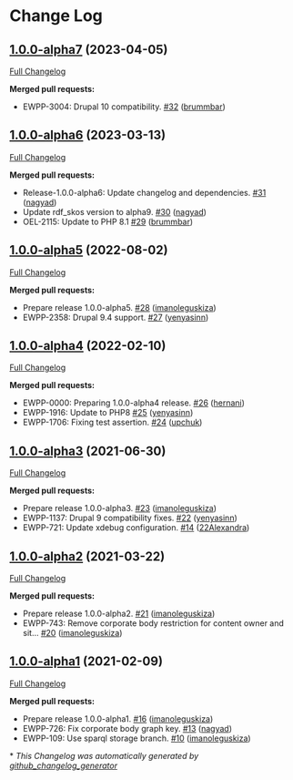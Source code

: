# Change Log

## [1.0.0-alpha7](https://github.com/openeuropa/oe_corporate_site_info/tree/1.0.0-alpha7) (2023-04-05)
[Full Changelog](https://github.com/openeuropa/oe_corporate_site_info/compare/1.0.0-alpha6...1.0.0-alpha7)

**Merged pull requests:**

- EWPP-3004: Drupal 10 compatibility. [\#32](https://github.com/openeuropa/oe_corporate_site_info/pull/32) ([brummbar](https://github.com/brummbar))

## [1.0.0-alpha6](https://github.com/openeuropa/oe_corporate_site_info/tree/1.0.0-alpha6) (2023-03-13)
[Full Changelog](https://github.com/openeuropa/oe_corporate_site_info/compare/1.0.0-alpha5...1.0.0-alpha6)

**Merged pull requests:**

- Release-1.0.0-alpha6: Update changelog and dependencies. [\#31](https://github.com/openeuropa/oe_corporate_site_info/pull/31) ([nagyad](https://github.com/nagyad))
- Update rdf\_skos version to alpha9. [\#30](https://github.com/openeuropa/oe_corporate_site_info/pull/30) ([nagyad](https://github.com/nagyad))
- OEL-2115: Update to PHP 8.1 [\#29](https://github.com/openeuropa/oe_corporate_site_info/pull/29) ([brummbar](https://github.com/brummbar))

## [1.0.0-alpha5](https://github.com/openeuropa/oe_corporate_site_info/tree/1.0.0-alpha5) (2022-08-02)
[Full Changelog](https://github.com/openeuropa/oe_corporate_site_info/compare/1.0.0-alpha4...1.0.0-alpha5)

**Merged pull requests:**

- Prepare release 1.0.0-alpha5. [\#28](https://github.com/openeuropa/oe_corporate_site_info/pull/28) ([imanoleguskiza](https://github.com/imanoleguskiza))
- EWPP-2358: Drupal 9.4 support. [\#27](https://github.com/openeuropa/oe_corporate_site_info/pull/27) ([yenyasinn](https://github.com/yenyasinn))

## [1.0.0-alpha4](https://github.com/openeuropa/oe_corporate_site_info/tree/1.0.0-alpha4) (2022-02-10)

[Full Changelog](https://github.com/openeuropa/oe_corporate_site_info/compare/1.0.0-alpha3...1.0.0-alpha4)

**Merged pull requests:**

- EWPP-0000: Preparing 1.0.0-alpha4 release. [\#26](https://github.com/openeuropa/oe_corporate_site_info/pull/26) ([hernani](https://github.com/hernani))
- EWPP-1916: Update to PHP8 [\#25](https://github.com/openeuropa/oe_corporate_site_info/pull/25) ([yenyasinn](https://github.com/yenyasinn))
- EWPP-1706: Fixing test assertion. [\#24](https://github.com/openeuropa/oe_corporate_site_info/pull/24) ([upchuk](https://github.com/upchuk))

## [1.0.0-alpha3](https://github.com/openeuropa/oe_corporate_site_info/tree/1.0.0-alpha3) (2021-06-30)

[Full Changelog](https://github.com/openeuropa/oe_corporate_site_info/compare/1.0.0-alpha2...1.0.0-alpha3)

**Merged pull requests:**

- Prepare release 1.0.0-alpha3. [\#23](https://github.com/openeuropa/oe_corporate_site_info/pull/23) ([imanoleguskiza](https://github.com/imanoleguskiza))
- EWPP-1137: Drupal 9 compatibility fixes. [\#22](https://github.com/openeuropa/oe_corporate_site_info/pull/22) ([yenyasinn](https://github.com/yenyasinn))
- EWPP-721: Update xdebug configuration. [\#14](https://github.com/openeuropa/oe_corporate_site_info/pull/14) ([22Alexandra](https://github.com/22Alexandra))

## [1.0.0-alpha2](https://github.com/openeuropa/oe_corporate_site_info/tree/1.0.0-alpha2) (2021-03-22)

[Full Changelog](https://github.com/openeuropa/oe_corporate_site_info/compare/1.0.0-alpha1...1.0.0-alpha2)

**Merged pull requests:**

- Prepare release 1.0.0-alpha2. [\#21](https://github.com/openeuropa/oe_corporate_site_info/pull/21) ([imanoleguskiza](https://github.com/imanoleguskiza))
- EWPP-743: Remove corporate body restriction for content owner and sit… [\#20](https://github.com/openeuropa/oe_corporate_site_info/pull/20) ([imanoleguskiza](https://github.com/imanoleguskiza))

## [1.0.0-alpha1](https://github.com/openeuropa/oe_corporate_site_info/tree/1.0.0-alpha1) (2021-02-09)

[Full Changelog](https://github.com/openeuropa/oe_corporate_site_info/compare/0.2.0...1.0.0-alpha1)

**Merged pull requests:**

- Prepare release 1.0.0-alpha1. [\#16](https://github.com/openeuropa/oe_corporate_site_info/pull/16) ([imanoleguskiza](https://github.com/imanoleguskiza))
- EWPP-726: Fix corporate body graph key. [\#13](https://github.com/openeuropa/oe_corporate_site_info/pull/13) ([nagyad](https://github.com/nagyad))
- EWPP-109: Use sparql storage branch. [\#10](https://github.com/openeuropa/oe_corporate_site_info/pull/10) ([imanoleguskiza](https://github.com/imanoleguskiza))

\* *This Changelog was automatically generated by [github_changelog_generator](https://github.com/github-changelog-generator/github-changelog-generator)*
